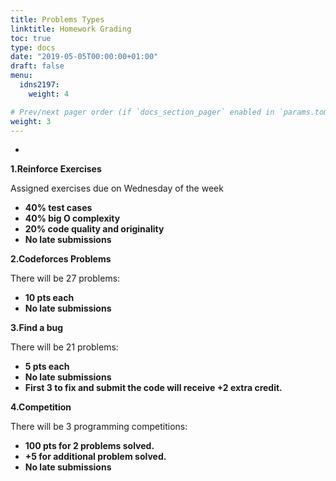 ```yaml
---
title: Problems Types
linktitle: Homework Grading
toc: true
type: docs
date: "2019-05-05T00:00:00+01:00"
draft: false
menu:
  idns2197:
    weight: 4

# Prev/next pager order (if `docs_section_pager` enabled in `params.toml`)
weight: 3
---
```


-

**1\.Reinforce Exercises**	

Assigned exercises due on Wednesday of the week
*   **40% test cases**
*   **40% big O complexity**
*   **20% code quality and originality**
*   **No late submissions**	

**2\.Codeforces Problems**

There will be 27 problems:

*   **10 pts each**
*   **No late submissions**	

**3\.Find a bug**

There will be 21 problems:

*   **5 pts each**
*   **No late submissions**	
*   **First 3 to fix and submit the code will receive +2 extra credit.**	

**4\.Competition**

There will be 3 programming competitions:

*   **100 pts for 2 problems solved.**
*   **+5 for additional problem solved.**
*   **No late submissions**	
